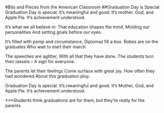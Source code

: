 #Bits and Pieces from the American Classroom
##Graduation Day is Special
Graduation Day is special.
It’s meaningful and good.
It’s mother, God, and Apple Pie.
It’s achievement understood.

It’s what we all believe in:
That education shapes the mind,
Molding our personalities
And setting goals before our eyes.

It’s filled with pomp and circumstance,
Diplomas fill a box.
Robes are on the graduates
Who wait to start their march.

The speeches are aglitter,
With all that they have done.
The students turn their tassels –
A sign for everyone.

The parents let their feelings
Come surface with great joy.
How often they had wondered
About this graduation ploy. 

Graduation Day is special.
It’s meaningful and good.
It’s Mother, God, and Apple Pie.
It’s achievement understood.

***Students think graduations are for them, but they’re really for the parents.